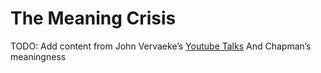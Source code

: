 # The Meaning Crisis
TODO: Add content from John Vervaeke’s [Youtube Talks][1]
And Chapman’s meaningness

[1]:	https://www.youtube.com/watch?v=54l8_ewcOlY&t=5s